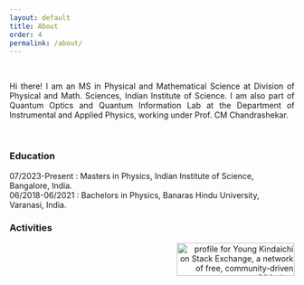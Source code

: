 ```yaml
---
layout: default
title: About
order: 4
permalink: /about/
---
```


&nbsp;

<div style="text-align: justify">

Hi there! I am an MS in Physical and Mathematical Science at Division of Physical and Math. Sciences, Indian Institute of Science. I am also part of Quantum Optics and Quantum Information Lab at the Department of Instrumental and Applied Physics, working under Prof. CM Chandrashekar.

</div>

&nbsp;

<h3>Education</h3>

07/2023-Present : Masters in Physics, Indian Institute of Science, Bangalore, India. <br>
06/2018-06/2021 : Bachelors in Physics, Banaras Hindu University, Varanasi, India.

<h3>Activities</h3>

<div style="text-align: right;">
    <a href="https://stackexchange.com/users/16277143/young-kindaichi">
        <img src="https://stackexchange.com/users/flair/16277143.png" width="208" height="58" alt="profile for Young Kindaichi on Stack Exchange, a network of free, community-driven Q&amp;A sites" title="profile for Young Kindaichi on Stack Exchange, a network of free, community-driven Q&amp;A sites" />
    </a>
</div>
